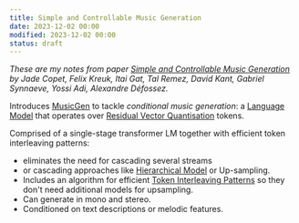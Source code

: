 ```yaml
---
title: Simple and Controllable Music Generation
date: 2023-12-02 00:00
modified: 2023-12-02 00:00
status: draft
---
```


*These are my notes from paper [Simple and Controllable Music Generation](https://arxiv.org/abs/2306.05284) by Jade Copet, Felix Kreuk, Itai Gat, Tal Remez, David Kant, Gabriel Synnaeve, Yossi Adi, Alexandre Défossez.*

Introduces [MusicGen](../../../../permanent/musicgen.md) to tackle *conditional music generation*: a [Language Model](../../permanent/language-model.md) that operates over [Residual Vector Quantisation](../../permanent/residual-vector-quantization.md) tokens.

Comprised of a single-stage transformer LM together with efficient token interleaving patterns:
* eliminates the need for cascading several streams
* or cascading approaches like [Hierarchical Model](../../permanent/hierarchical-model.md) or Up-sampling.
* Includes an algorithm for efficient [Token Interleaving Patterns](../../permanent/token-interleaving-patterns.md) so they don't need additional models for upsampling.
* Can generate in mono and stereo.
* Conditioned on text descriptions or melodic features.